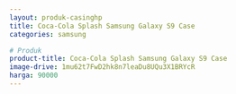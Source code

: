 ```yaml
---
layout: produk-casinghp
title: Coca-Cola Splash Samsung Galaxy S9 Case
categories: samsung

# Produk
product-title: Coca-Cola Splash Samsung Galaxy S9 Case
image-drive: 1mu62t7FwD2hk8n7leaDu8UQu3X1BRYcR
harga: 90000
---
```

